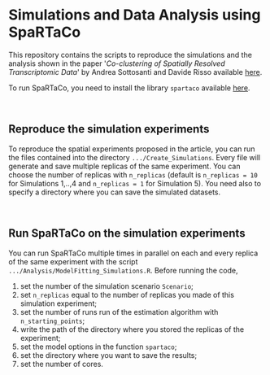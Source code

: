 # Simulations and Data Analysis using SpaRTaCo
This repository contains the scripts to reproduce the simulations and the analysis shown in the paper '*Co-clustering of Spatially Resolved Transcriptomic Data*' by Andrea Sottosanti and Davide Risso available [here](https://arxiv.org/abs/2110.04872).

To run SpaRTaCo, you need to install the library `spartaco` available [here](https://github.com/andreasottosanti/spartaco).


&nbsp;&nbsp;
## Reproduce the simulation experiments
To reproduce the spatial experiments proposed in the article, you can run the files contained into the directory `.../Create_Simulations`. Every file will generate and save multiple replicas of the same experiment. You can choose the number of replicas with `n_replicas` (default is `n_replicas = 10` for Simulations 1,..,4 and `n_replicas = 1` for Simulation 5). You need also to specify a directory where you can save the simulated datasets.


&nbsp;&nbsp;
## Run SpaRTaCo on the simulation experiments
You can run SpaRTaCo multiple times in parallel on each and every replica of the same experiment with the script `.../Analysis/ModelFitting_Simulations.R`.
Before running the code, 

1. set the number of the simulation scenario `Scenario`;
2. set `n_replicas` equal to the number of replicas you made of this simulation experiment;
3. set the number of runs run of the estimation algorithm with `n_starting_points`;
4. write the path of the directory where you stored the replicas of the experiment;
5. set the model options in the function `spartaco`;
6. set the directory where you want to save the results;
7. set the number of cores.
